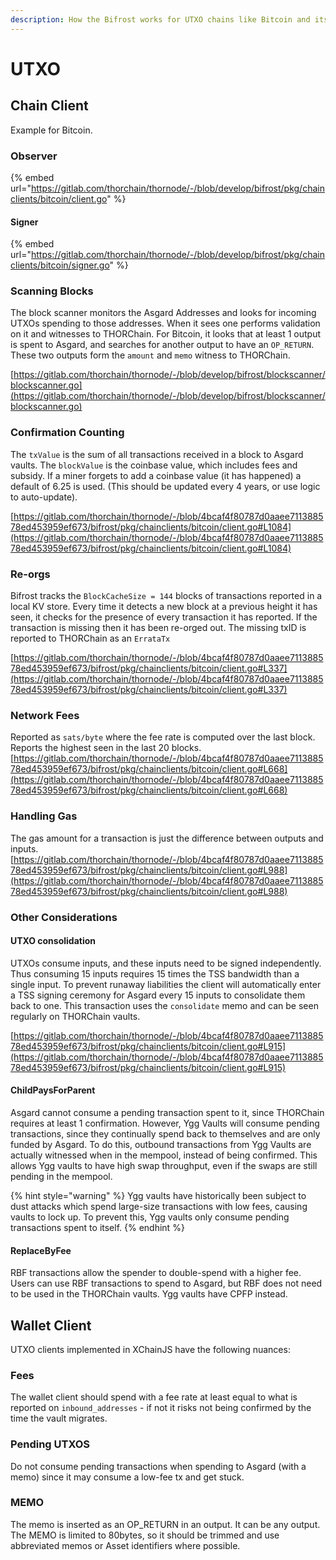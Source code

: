 ```yaml
---
description: How the Bifrost works for UTXO chains like Bitcoin and its forks.
---
```


# UTXO

## Chain Client

Example for Bitcoin.

### Observer

{% embed url="https://gitlab.com/thorchain/thornode/-/blob/develop/bifrost/pkg/chainclients/bitcoin/client.go" %}

#### Signer

{% embed url="https://gitlab.com/thorchain/thornode/-/blob/develop/bifrost/pkg/chainclients/bitcoin/signer.go" %}

### Scanning Blocks

The block scanner monitors the Asgard Addresses and looks for incoming UTXOs spending to those addresses. When it sees one performs validation on it and witnesses to THORChain. For Bitcoin, it looks that at least 1 output is spent to Asgard, and searches for another output to have an `OP_RETURN`. These two outputs form the `amount` and `memo` witness to THORChain.

[https://gitlab.com/thorchain/thornode/-/blob/develop/bifrost/blockscanner/blockscanner.go](https://gitlab.com/thorchain/thornode/-/blob/develop/bifrost/blockscanner/blockscanner.go)

### Confirmation Counting

The `txValue` is the sum of all transactions received in a block to Asgard vaults. The `blockValue` is the coinbase value, which includes fees and subsidy. If a miner forgets to add a coinbase value (it has happened) a default of 6.25 is used. (This should be updated every 4 years, or use logic to auto-update).

[https://gitlab.com/thorchain/thornode/-/blob/4bcaf4f80787d0aaee711388578ed453959ef673/bifrost/pkg/chainclients/bitcoin/client.go#L1084](https://gitlab.com/thorchain/thornode/-/blob/4bcaf4f80787d0aaee711388578ed453959ef673/bifrost/pkg/chainclients/bitcoin/client.go#L1084)

### Re-orgs

Bifrost tracks the `BlockCacheSize = 144` blocks of transactions reported in a local KV store. Every time it detects a new block at a previous height it has seen, it checks for the presence of every transaction it has reported. If the transaction is missing then it has been re-orged out. The missing txID is reported to THORChain as an `ErrataTx`

[https://gitlab.com/thorchain/thornode/-/blob/4bcaf4f80787d0aaee711388578ed453959ef673/bifrost/pkg/chainclients/bitcoin/client.go#L337](https://gitlab.com/thorchain/thornode/-/blob/4bcaf4f80787d0aaee711388578ed453959ef673/bifrost/pkg/chainclients/bitcoin/client.go#L337)

### Network Fees

Reported as `sats/byte` where the fee rate is computed over the last block. Reports the highest seen in the last 20 blocks. [https://gitlab.com/thorchain/thornode/-/blob/4bcaf4f80787d0aaee711388578ed453959ef673/bifrost/pkg/chainclients/bitcoin/client.go#L668](https://gitlab.com/thorchain/thornode/-/blob/4bcaf4f80787d0aaee711388578ed453959ef673/bifrost/pkg/chainclients/bitcoin/client.go#L668)

### Handling Gas

The gas amount for a transaction is just the difference between outputs and inputs.\
[https://gitlab.com/thorchain/thornode/-/blob/4bcaf4f80787d0aaee711388578ed453959ef673/bifrost/pkg/chainclients/bitcoin/client.go#L988](https://gitlab.com/thorchain/thornode/-/blob/4bcaf4f80787d0aaee711388578ed453959ef673/bifrost/pkg/chainclients/bitcoin/client.go#L988)

### Other Considerations

#### UTXO consolidation

UTXOs consume inputs, and these inputs need to be signed independently. Thus consuming 15 inputs requires 15 times the TSS bandwidth than a single input. To prevent runaway liabilities the client will automatically enter a TSS signing ceremony for Asgard every 15 inputs to consolidate them back to one. This transaction uses the `consolidate` memo and can be seen regularly on THORChain vaults.

[https://gitlab.com/thorchain/thornode/-/blob/4bcaf4f80787d0aaee711388578ed453959ef673/bifrost/pkg/chainclients/bitcoin/client.go#L915](https://gitlab.com/thorchain/thornode/-/blob/4bcaf4f80787d0aaee711388578ed453959ef673/bifrost/pkg/chainclients/bitcoin/client.go#L915)

#### ChildPaysForParent

Asgard cannot consume a pending transaction spent to it, since THORChain requires at least 1 confirmation. However, Ygg Vaults will consume pending transactions, since they continually spend back to themselves and are only funded by Asgard. To do this, outbound transactions from Ygg Vaults are actually witnessed when in the mempool, instead of being confirmed. This allows Ygg vaults to have high swap throughput, even if the swaps are still pending in the mempool.

{% hint style="warning" %}
Ygg vaults have historically been subject to dust attacks which spend large-size transactions with low fees, causing vaults to lock up. To prevent this, Ygg vaults only consume pending transactions spent to itself.
{% endhint %}

#### ReplaceByFee

RBF transactions allow the spender to double-spend with a higher fee. Users can use RBF transactions to spend to Asgard, but RBF does not need to be used in the THORChain vaults. Ygg vaults have CPFP instead.

## Wallet Client

UTXO clients implemented in XChainJS have the following nuances:

### Fees

The wallet client should spend with a fee rate at least equal to what is reported on `inbound_addresses` - if not it risks not being confirmed by the time the vault migrates.

### Pending UTXOS

Do not consume pending transactions when spending to Asgard (with a memo) since it may consume a low-fee tx and get stuck.

### MEMO

The memo is inserted as an OP_RETURN in an output. It can be any output. The MEMO is limited to 80bytes, so it should be trimmed and use abbreviated memos or Asset identifiers where possible.
